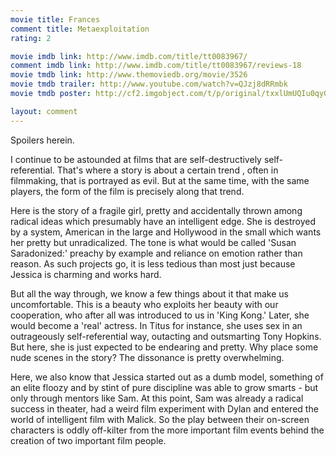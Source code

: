 ```yaml
---
movie title: Frances
comment title: Metaexploitation
rating: 2

movie imdb link: http://www.imdb.com/title/tt0083967/
comment imdb link: http://www.imdb.com/title/tt0083967/reviews-18
movie tmdb link: http://www.themoviedb.org/movie/3526
movie tmdb trailer: http://www.youtube.com/watch?v=QJzj8dRRmbk
movie tmdb poster: http://cf2.imgobject.com/t/p/original/txxlUmUQIu0qyGShxprQW38kxCX.jpg

layout: comment
---
```


Spoilers herein.

I continue to be astounded at films that are self-destructively self-referential. That's where a story is about a certain trend , often in filmmaking, that is portrayed as evil. But at the same time, with the same players, the form of the film is precisely along that trend.

Here is the story of a fragile girl, pretty and accidentally thrown among radical ideas which presumably have an intelligent edge. She is destroyed by a system, American in the large and Hollywood in the small which wants her pretty but unradicalized. The tone is what would be called 'Susan Saradonized:' preachy by example and reliance on emotion rather than reason. As such projects go, it is less tedious than most just because Jessica is charming and works hard.

But all the way through, we know a few things about it that make us uncomfortable. This is a beauty who exploits her beauty with our cooperation, who after all was introduced to us in 'King Kong.' Later, she would become a 'real' actress. In Titus for instance, she uses sex in an outrageously self-referential way, outacting and outsmarting Tony Hopkins. But here, she is just expected to be endearing and pretty. Why place some nude scenes in the story? The dissonance is pretty overwhelming.

Here, we also know that Jessica started out as a dumb model, something of an elite floozy and by stint of pure discipline was able to grow smarts - but only through mentors like Sam. At this point, Sam was already a radical success in theater, had a weird film experiment with Dylan and entered the world of intelligent film with Malick. So the play between their on-screen characters is oddly off-kilter from the more important film events behind the creation of two important film people.